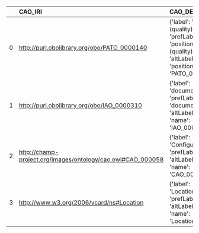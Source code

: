 |    | CAO_IRI                                                     | CAO_DESC                                                                                                           | OFM_IRI                                                  | OFM_DESC                  |
|---:|:------------------------------------------------------------|:-------------------------------------------------------------------------------------------------------------------|:---------------------------------------------------------|:--------------------------|
|  0 | http://purl.obolibrary.org/obo/PATO_0000140                 | {'label': 'position (quality)', 'prefLabel': 'position (quality)', 'altLabel': 'position', 'name': 'PATO_0000140'} | http://www.ontologies.com/Ontology3197.owl#Position      | {'name': 'position'}      |
|  1 | http://purl.obolibrary.org/obo/IAO_0000310                  | {'label': 'document', 'prefLabel': 'document', 'altLabel': None, 'name': 'IAO_0000310'}                            | http://www.ontologies.com/Ontology3197.owl#Document      | {'name': 'document'}      |
|  2 | http://champ-project.org/images/ontology/cao.owl#CAO_000058 | {'label': 'Configuration', 'prefLabel': None, 'altLabel': None, 'name': 'CAO_000058'}                              | http://www.ontologies.com/Ontology3197.owl#Configuration | {'name': 'Configuration'} |
|  3 | http://www.w3.org/2006/vcard/ns#Location                    | {'label': 'Location', 'prefLabel': None, 'altLabel': None, 'name': 'Location'}                                     | http://www.ontologies.com/Ontology3197.owl#Location      | {'name': 'Location'}      |